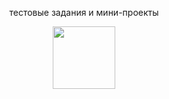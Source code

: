 <p align="center">
  тестовые задания и мини-проекты
</p>

  <p align="center">
     
</p>

 
<div id="header" align="center">
  <img src="https://media.giphy.com/media/M9gbBd9nbDrOTu1Mqx/giphy.gif" width="100"/>
</div>
